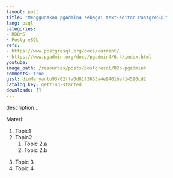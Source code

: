 ```yaml
---
layout: post
title: "Menggunakan pgAdmin4 sebagai text-editor PostgreSQL"
lang: psql
categories:
- RDBMS
- PostgreSQL
refs: 
- https://www.postgresql.org/docs/current/
- https://www.pgadmin.org/docs/pgadmin4/6.4/index.html
youtube: 
image_path: /resources/posts/postgresql/02b-pgadmin4
comments: true
gist: dimMaryanto93/62ffa0d81f3835a4e9401baf14590cd2
catalog_key: getting-started
downloads: []
---
```



description...

Materi: 

1. Topic1
2. Topic2
    1. Topic 2.a
    2. Topic 2.b
<!--more-->
3. Topic 3
4. Topic 4